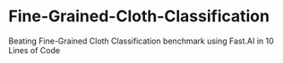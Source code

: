 # Fine-Grained-Cloth-Classification
Beating Fine-Grained Cloth Classification benchmark using Fast.AI in 10 Lines of Code
